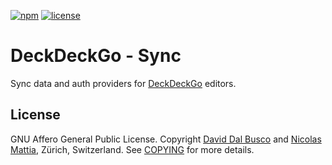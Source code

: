[![npm][npm-badge]][npm-badge-url]
[![license][npm-license]][npm-license-url]

[npm-badge]: https://img.shields.io/npm/v/@deckdeckgo/sync
[npm-badge-url]: https://www.npmjs.com/package/@deckdeckgo/sync
[npm-license]: https://img.shields.io/npm/l/@deckdeckgo/sync
[npm-license-url]: https://github.com/deckgo/deckdeckgo/blob/main/sync/sync/LICENSE

# DeckDeckGo - Sync

Sync data and auth providers for [DeckDeckGo] editors.

## License

GNU Affero General Public License. Copyright [David Dal Busco](mailto:david.dalbusco@outlook.com) and [Nicolas Mattia](mailto:nicolas@nmattia.com), Zürich, Switzerland. See [COPYING](COPYING) for more details.

[deckdeckgo]: https://deckdeckgo.com
